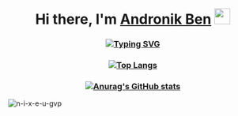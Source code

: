 ### <h1 align="center">Hi there, I'm <a href="https://github.com/andronik-GitHub" target="_blank">Andronik Ben</a> <img src="https://github.com/blackcater/blackcater/raw/main/images/Hi.gif" height="32"/></h1>

### <p align="center"><a href="https://git.io/typing-svg"><img src="https://readme-typing-svg.herokuapp.com?font=Fira+Code&size=50&duration=3000&pause=1000&width=1067&height=80&lines=Student%2C+Back-end+.NET+developer" alt="Typing SVG" /></a></p>


### <p align="center">[![Top Langs](https://github-readme-stats.vercel.app/api/top-langs/?username=andronik-GitHub&layout=compact&theme=dark)](https://github.com/andronik-GitHub/github-readme-stats)</p>

### <p align="center">[![Anurag's GitHub stats](https://github-readme-stats.vercel.app/api?username=andronik-GitHub&show_icons=true&theme=dark)](https://github.com/andronik-GitHub/github-readme-stats)</p>



![n-i-x-e-u-gvp](https://user-images.githubusercontent.com/90332364/224563765-4b04123a-f7a0-4310-818f-9be2c237388f.jpg)
